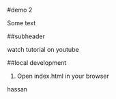 #demo 2

Some text

##subheader

watch tutorial on youtube

##local development

1. Open index.html in your browser

hassan